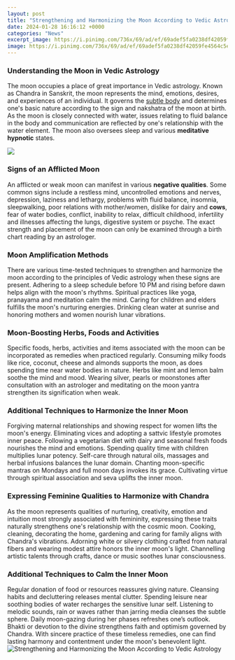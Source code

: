```yaml
---
layout: post
title: "Strengthening and Harmonizing the Moon According to Vedic Astrology"
date: 2024-01-28 16:16:12 +0000
categories: "News"
excerpt_image: https://i.pinimg.com/736x/69/ad/ef/69adef5fa0238df42059fe4564c5e549.jpg
image: https://i.pinimg.com/736x/69/ad/ef/69adef5fa0238df42059fe4564c5e549.jpg
---
```


### Understanding the Moon in Vedic Astrology
The moon occupies a place of great importance in Vedic astrology. Known as Chandra in Sanskrit, the moon represents the mind, emotions, desires, and experiences of an individual. It governs the [subtle body](https://store.fi.io.vn/dear-person-behind-me-you-look-great-today) and determines one's basic nature according to the sign and nakshatra of the moon at birth. As the moon is closely connected with water, issues relating to fluid balance in the body and communication are reflected by one's relationship with the water element. The moon also oversees sleep and various **meditative hypnotic** states.

![](https://i.pinimg.com/originals/29/e0/7a/29e07ad28420a9a96038ff38dd76ab41.jpg)
### Signs of an Afflicted Moon
An afflicted or weak moon can manifest in various **negative qualities**. Some common signs include a restless mind, uncontrolled emotions and nerves, depression, laziness and lethargy, problems with fluid balance, insomnia, sleepwalking, poor relations with mother/women, dislike for dairy and **cows**, fear of water bodies, conflict, inability to relax, difficult childhood, infertility and illnesses affecting the lungs, digestive system or psyche. The exact strength and placement of the moon can only be examined through a birth chart reading by an astrologer. 
### Moon Amplification Methods
There are various time-tested techniques to strengthen and harmonize the moon according to the principles of Vedic astrology when these signs are present. Adhering to a sleep schedule before 10 PM and rising before dawn helps align with the moon's rhythms. Spiritual practices like yoga, pranayama and meditation calm the mind. Caring for children and elders fulfills the moon's nurturing energies. Drinking clean water at sunrise and honoring mothers and women nourish lunar vibrations. 
### Moon-Boosting Herbs, Foods and Activities
Specific foods, herbs, activities and items associated with the moon can be incorporated as remedies when practiced regularly. Consuming milky foods like rice, coconut, cheese and almonds supports the moon, as does spending time near water bodies in nature. Herbs like mint and lemon balm soothe the mind and mood. Wearing silver, pearls or moonstones after consultation with an astrologer and meditating on the moon yantra strengthen its signification when weak.
### Additional Techniques to Harmonize the Inner Moon 
Forgiving maternal relationships and showing respect for women lifts the moon's energy. Eliminating vices and adopting a sattvic lifestyle promotes inner peace. Following a vegetarian diet with dairy and seasonal fresh foods nourishes the mind and emotions. Spending quality time with children multiplies lunar potency. Self-care through natural oils, massages and herbal infusions balances the lunar domain. Chanting moon-specific mantras on Mondays and full moon days invokes its grace. Cultivating virtue through spiritual association and seva uplifts the inner moon.
### Expressing Feminine Qualities to Harmonize with Chandra
As the moon represents qualities of nurturing, creativity, emotion and intuition most strongly associated with femininity, expressing these traits naturally strengthens one's relationship with the cosmic moon. Cooking, cleaning, decorating the home, gardening and caring for family aligns with Chandra's vibrations. Adorning white or silvery clothing crafted from natural fibers and wearing modest attire honors the inner moon's light. Channelling artistic talents through crafts, dance or music soothes lunar consciousness.
### Additional Techniques to Calm the Inner Moon 
Regular donation of food or resources reassures giving nature. Cleansing habits and decluttering releases mental clutter. Spending leisure near soothing bodies of water recharges the sensitive lunar self. Listening to melodic sounds, rain or waves rather than jarring media cleanses the subtle sphere. Daily moon-gazing during her phases refreshes one’s outlook. Bhakti or devotion to the divine strengthens faith and optimism governed by Chandra. With sincere practice of these timeless remedies, one can find lasting harmony and contentment under the moon's benevolent light.
![Strengthening and Harmonizing the Moon According to Vedic Astrology](https://i.pinimg.com/736x/69/ad/ef/69adef5fa0238df42059fe4564c5e549.jpg)